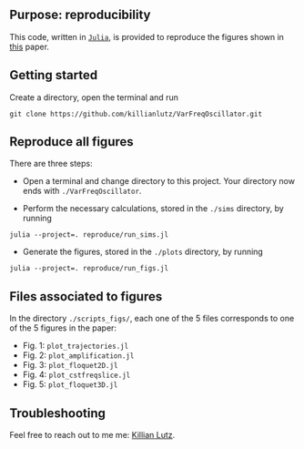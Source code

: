 ## Purpose: reproducibility
This code, written in [`Julia`](https://julialang.org/), is provided to reproduce the figures shown in [this]() paper.

## Getting started 
Create a directory, open the terminal and run
```
git clone https://github.com/killianlutz/VarFreqOscillator.git
```

## Reproduce all figures
There are three steps:

- Open a terminal and change directory to this project. Your directory now ends with `./VarFreqOscillator`.

- Perform the necessary calculations, stored in the `./sims` directory, by running
```
julia --project=. reproduce/run_sims.jl
```

- Generate the figures, stored in the `./plots` directory, by running
```
julia --project=. reproduce/run_figs.jl
```

## Files associated to figures
In the directory `./scripts_figs/`, each one of the 5 files corresponds to one of the 5 figures in the paper:
- Fig. 1: `plot_trajectories.jl`
- Fig. 2: `plot_amplification.jl`
- Fig. 3: `plot_floquet2D.jl`
- Fig. 4: `plot_cstfreqslice.jl`
- Fig. 5: `plot_floquet3D.jl`

## Troubleshooting
Feel free to reach out to me me: [Killian Lutz](https://killianlutz.github.io/).
